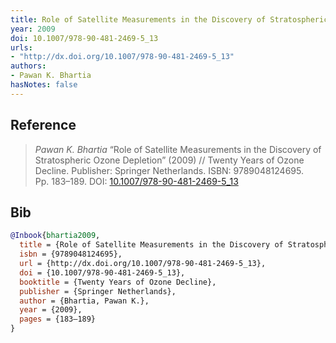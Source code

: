```yaml
---
title: Role of Satellite Measurements in the Discovery of Stratospheric Ozone Depletion
year: 2009
doi: 10.1007/978-90-481-2469-5_13
urls:
- "http://dx.doi.org/10.1007/978-90-481-2469-5_13"
authors:
- Pawan K. Bhartia
hasNotes: false
---
```


## Reference

> <i>Pawan K. Bhartia</i> “Role of Satellite Measurements in the Discovery of Stratospheric Ozone Depletion” (2009) // Twenty Years of Ozone Decline. Publisher: Springer Netherlands. ISBN:&nbsp;9789048124695. Pp.&nbsp;183–189. DOI:&nbsp;<a href='https://doi.org/10.1007/978-90-481-2469-5_13'>10.1007/978-90-481-2469-5_13</a>

## Bib

```bib
@Inbook{bhartia2009,
  title = {Role of Satellite Measurements in the Discovery of Stratospheric Ozone Depletion},
  isbn = {9789048124695},
  url = {http://dx.doi.org/10.1007/978-90-481-2469-5_13},
  doi = {10.1007/978-90-481-2469-5_13},
  booktitle = {Twenty Years of Ozone Decline},
  publisher = {Springer Netherlands},
  author = {Bhartia, Pawan K.},
  year = {2009},
  pages = {183–189}
}
```

